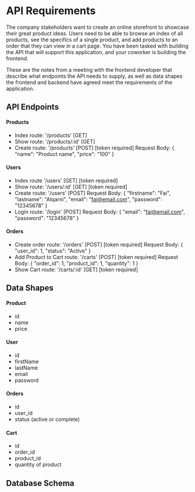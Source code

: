 # API Requirements
The company stakeholders want to create an online storefront to showcase their great product ideas. Users need to be able to browse an index of all products, see the specifics of a single product, and add products to an order that they can view in a cart page. You have been tasked with building the API that will support this application, and your coworker is building the frontend.

These are the notes from a meeting with the frontend developer that describe what endpoints the API needs to supply, as well as data shapes the frontend and backend have agreed meet the requirements of the application. 

## API Endpoints
#### Products
- Index route: '/products' [GET]
- Show route: '/products/:id' [GET]
- Create route: '/products' [POST] [token required]
    Request Body:
        {
            "name": "Product name",
            "price": "100"
        }

#### Users
- Index route '/users' [GET] [token required]
- Show route: '/users/:id' [GET] [token required]
- Create route: '/users' [POST]
    Request Body:
        {
            "firstname": "Fai",
            "lastname": "Alqarni",
            "email": "fai@email.com",
            "password": "12345678"
        }
- Login route: '/login' [POST]
    Request Body:
        {
            "email": "fai@email.com",
            "password": "12345678"
        }

#### Orders
- Create order route: '/orders' [POST] [token required]
    Request Body:
        {
            "user_id": 1,
            "status": "Active"
        }
- Add Product to Cart route: '/carts' [POST] [token required]
    Request Body:
        {
            "order_id": 1,
            "product_id": 1,
            "quantity": 1
        }
- Show Cart route: '/carts/:id' [GET] [token required]

## Data Shapes
#### Product
- id
- name
- price

#### User
- id
- firstName
- lastName
- email
- password

#### Orders
- id
- user_id
- status (active or complete)

#### Cart
- id
- order_id
- product_id
- quantity of product


## Database Schema

